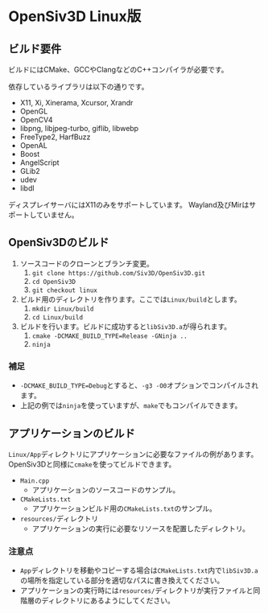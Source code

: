 # OpenSiv3D Linux版


## ビルド要件
ビルドにはCMake、GCCやClangなどのC++コンパイラが必要です。

依存しているライブラリは以下の通りです。
- X11, Xi, Xinerama, Xcursor, Xrandr
- OpenGL
- OpenCV4
- libpng, libjpeg-turbo, giflib, libwebp
- FreeType2, HarfBuzz
- OpenAL
- Boost
- AngelScript
- GLib2
- udev
- libdl

ディスプレイサーバにはX11のみをサポートしています。
Wayland及びMirはサポートしていません。


## OpenSiv3Dのビルド
1. ソースコードのクローンとブランチ変更。
	1. `git clone https://github.com/Siv3D/OpenSiv3D.git`
	1. `cd OpenSiv3D`
	1. `git checkout linux`
1. ビルド用のディレクトリを作ります。ここでは`Linux/build`とします。
	1. `mkdir Linux/build`
	1. `cd Linux/build`
1. ビルドを行います。ビルドに成功すると`libSiv3D.a`が得られます。
	1. `cmake -DCMAKE_BUILD_TYPE=Release -GNinja ..`
	1. `ninja`

### 補足
- `-DCMAKE_BUILD_TYPE=Debug`とすると、`-g3 -O0`オプションでコンパイルされます。
- 上記の例では`ninja`を使っていますが、`make`でもコンパイルできます。


## アプリケーションのビルド
`Linux/App`ディレクトリにアプリケーションに必要なファイルの例があります。
OpenSiv3Dと同様に`cmake`を使ってビルドできます。
- `Main.cpp`
	- アプリケーションのソースコードのサンプル。
- `CMakeLists.txt`
	- アプリケーションビルド用の`CMakeLists.txt`のサンプル。
- `resources/`ディレクトリ
	- アプリケーションの実行に必要なリソースを配置したディレクトリ。

### 注意点
- `App`ディレクトリを移動やコピーする場合は`CMakeLists.txt`内で`libSiv3D.a`の場所を指定している部分を適切なパスに書き換えてください。
- アプリケーションの実行時には`resources/`ディレクトリが実行ファイルと同階層のディレクトリにあるようにしてください。
